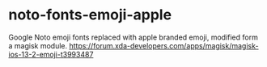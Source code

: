 # noto-fonts-emoji-apple

Google Noto emoji fonts replaced with apple branded emoji, modified form a magisk module.
https://forum.xda-developers.com/apps/magisk/magisk-ios-13-2-emoji-t3993487